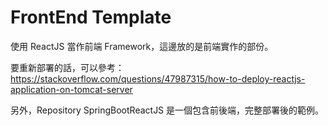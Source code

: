 FrontEnd Template
=================

使用 ReactJS 當作前端 Framework，這邊放的是前端實作的部份。

要重新部署的話，可以參考：
https://stackoverflow.com/questions/47987315/how-to-deploy-reactjs-application-on-tomcat-server

另外，Repository SpringBootReactJS 是一個包含前後端，完整部署後的範例。
